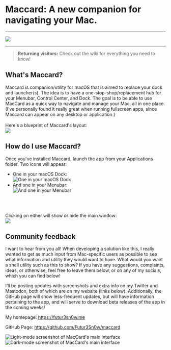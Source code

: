 # Maccard: A new companion for navigating your Mac.
***
![](https://imgur.com/uzUVcE9.png) 
***
> **Returning visitors:** Check out the wiki for everything you need to know!

## What's Maccard?
Maccard is companion/utility for macOS that is aimed to replace your dock and launcher(s). The idea is to have a one-stop-shop/replacement hub for your Menubar, Control Center, and Dock. The goal is to be able to use MacCard as a quick way to navigate and manage your Mac, all in one place. (I’ve personally found it really great when running fullscreen apps, since Maccard can appear on any desktop or application.)      
<br>
Here's a blueprint of Maccard's layout:   
![](https://i.imgur.com/nm8xREt.png)

## How do I use Maccard?
Once you've installed Maccard, launch the app from your Applications folder. Two icons will appear:   
- One in your macOS Dock:  
![One in your macOS Dock](https://i.imgur.com/7abIm9U.png)
- And one in your Menubar:  
![And one in your Menubar](https://i.imgur.com/7M8IZ3k.png)  
<br>
<br>

Clicking on either will show or hide the main window:  
![](https://i.imgur.com/BZp5ws9.png)

## Community feedback
I want to hear from you all! When developing a solution like this, I really wanted to get as much input from Mac-specific users as possible to see what information and utility they would want to have. What would you want a shell utility such as this to show? If you have any suggestions, complaints, ideas, or otherwise, feel free to leave them below, or on any of my socials, which you can find below!

I’ll be posting updates with screenshots and extra info on my Twitter and Mastodon, both of which are on my website (links below). Additionally, the GitHub page will show less-frequent updates, but will have information pertaining to the app, and will serve to download beta releases of the app in the coming weeks!

My homepage: https://futur3sn0w.me

GitHub Page: https://github.com/Futur3Sn0w/maccard

![Light-mode screenshot of MacCard's main interface](https://i.imgur.com/8ptmTk6.png)
![Dark-mode screenshot of MacCard's main interface](https://i.imgur.com/Nidehr0.png)
